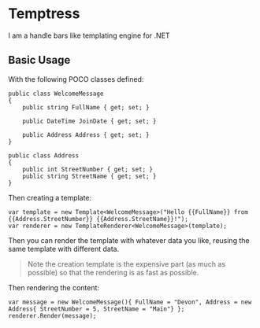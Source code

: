 # Temptress
I am a handle bars like templating engine for .NET

## Basic Usage

With the following POCO classes defined:

    public class WelcomeMessage
    {
        public string FullName { get; set; }

        public DateTime JoinDate { get; set; }

        public Address Address { get; set; }
    }
    
    public class Address
    {
        public int StreetNumber { get; set; }
        public string StreetName { get; set; }
    }
 
 Then creating a template:   
 
    var template = new Template<WelcomeMessage>("Hello {{FullName}} from {{Address.StreetNumber}} {{Address.StreetName}}!");
    var renderer = new TemplateRenderer<WelcomeMessage>(template);
    
Then you can render the template with whatever data you like, reusing the same template with different data.

> Note the creation template is the expensive part (as much as possible) so that the rendering is as fast as possible.

Then rendering the content:

    var message = new WelcomeMessage(){ FullName = "Devon", Address = new Address{ StreetNumber = 5, StreetName = "Main"} };
    renderer.Render(message);
    